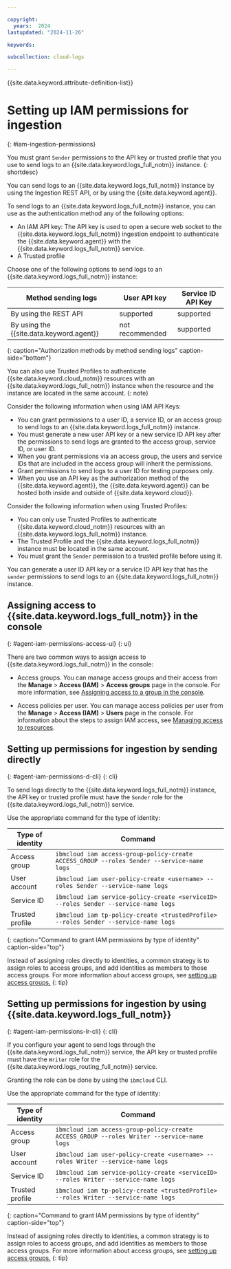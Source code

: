 ```yaml
---

copyright:
  years:  2024
lastupdated: "2024-11-26"

keywords:

subcollection: cloud-logs

---
```


{{site.data.keyword.attribute-definition-list}}


# Setting up IAM permissions for ingestion
{: #iam-ingestion-permissions}

You must grant `Sender` permissions to the API key or trusted profile that you use to send logs to an {{site.data.keyword.logs_full_notm}} instance.
{: shortdesc}

You can send logs to an {{site.data.keyword.logs_full_notm}} instance by using the Ingestion REST API, or by using the {{site.data.keyword.agent}}.

To send logs to an {{site.data.keyword.logs_full_notm}} instance, you can use as the authentication method any of the following options:
- An IAM API key: The API key is used to open a secure web socket to the {{site.data.keyword.logs_full_notm}} ingestion endpoint to authenticate the {{site.data.keyword.agent}} with the {{site.data.keyword.logs_full_notm}} service.
- A Trusted profile

Choose one of the following options to send logs to an {{site.data.keyword.logs_full_notm}} instance:

| Method sending logs                      | User API key    | Service ID API Key |
|------------------------------------------|-----------------|--------------------|
| By using the REST API                    | supported       | supported          |
| By using the {{site.data.keyword.agent}} | not recommended | supported          |
{: caption="Authorization methods by method sending logs" caption-side="bottom"}

You can also use Trusted Profiles to authenticate {{site.data.keyword.cloud_notm}} resources with an {{site.data.keyword.logs_full_notm}} instance when the resource and the instance are located in the same account.
{: note}

Consider the following information when using IAM API Keys:
- You can grant permissions to a user ID, a service ID, or an access group to send logs to an {{site.data.keyword.logs_full_notm}} instance.
- You must generate a new user API key or a new service ID API key after the permissions to send logs are granted to the access group, service ID, or user ID.
- When you grant permissions via an access group, the users and service IDs that are included in the access group will inherit the permissions.
- Grant permissions to send logs to a user ID for testing purposes only.
- When you use an API key as the authorization method of the {{site.data.keyword.agent}}, the {{site.data.keyword.agent}} can be hosted both inside and outside of {{site.data.keyword.cloud}}.

Consider the following information when using Trusted Profiles:
- You can only use Trusted Profiles to authenticate {{site.data.keyword.cloud_notm}} resources with an {{site.data.keyword.logs_full_notm}} instance.
- The Trusted Profile and the {{site.data.keyword.logs_full_notm}} instance must be located in the same account.
- You must grant the `Sender` permission to a trusted profile before using it.


You can generate a user ID API key or a service ID API key that has the `sender` permissions to send logs to an {{site.data.keyword.logs_full_notm}} instance.

## Assigning access to {{site.data.keyword.logs_full_notm}} in the console
{: #agent-iam-permissions-access-ui}
{: ui}

There are two common ways to assign access to {{site.data.keyword.logs_full_notm}} in the console:

* Access groups. You can manage access groups and their access from the **Manage** > **Access (IAM)** > **Access groups** page in the console. For more information, see [Assigning access to a group in the console](/docs/account?topic=account-groups&interface=ui#access_ag).

* Access policies per user. You can manage access policies per user from the **Manage** > **Access (IAM)** > **Users** page in the console. For information about the steps to assign IAM access, see [Managing access to resources](/docs/account?topic=account-assign-access-resources&interface=ui#access-resources-console).



## Setting up permissions for ingestion by sending directly
{: #agent-iam-permissions-d-cli}
{: cli}

To send logs directly to the {{site.data.keyword.logs_full_notm}} instance, the API key or trusted profile must have the `Sender` role for the {{site.data.keyword.logs_full_notm}} service.

Use the appropriate command for the type of identity:

| Type of identity  | Command |
|-------------------|---------|
| Access group      | `ibmcloud iam access-group-policy-create ACCESS_GROUP --roles Sender --service-name logs` |
| User account      | `ibmcloud iam user-policy-create <username> --roles Sender --service-name logs` |
| Service ID        | `ibmcloud iam service-policy-create <serviceID> --roles Sender --service-name logs` |
| Trusted profile   | `ibmcloud iam tp-policy-create <trustedProfile> --roles Sender --service-name logs` |
{: caption="Command to grant IAM permissions by type of identity" caption-side="top"}

Instead of assigning roles directly to identities, a common strategy is to assign roles to access groups, and add identities as members to those access groups. For more information about access groups, see [setting up access groups.](/docs/account?topic=account-groups&interface=cli)
{: tip}

## Setting up permissions for ingestion by using {{site.data.keyword.logs_full_notm}}
{: #agent-iam-permissions-lr-cli}
{: cli}

If you configure your agent to send logs through the {{site.data.keyword.logs_full_notm}} service, the API key or trusted profile must have the `Writer` role for the {{site.data.keyword.logs_routing_full_notm}} service.

Granting the role can be done by using the `ibmcloud` CLI.

Use the appropriate command for the type of identity:

| Type of identity  | Command |
|-------------------|---------|
| Access group      | `ibmcloud iam access-group-policy-create ACCESS_GROUP --roles Writer --service-name logs` |
| User account      | `ibmcloud iam user-policy-create <username> --roles Writer --service-name logs` |
| Service ID        | `ibmcloud iam service-policy-create <serviceID> --roles Writer --service-name logs` |
| Trusted profile   | `ibmcloud iam tp-policy-create <trustedProfile> --roles Writer --service-name logs` |
{: caption="Command to grant IAM permissions by type of identity" caption-side="top"}

Instead of assigning roles directly to identities, a common strategy is to assign roles to access groups, and add identities as members to those access groups. For more information about access groups, see [setting up access groups.](/docs/account?topic=account-groups&interface=cli)
{: tip}
